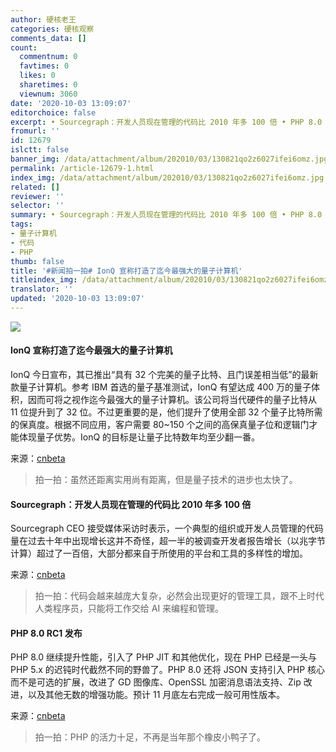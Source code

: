 ```yaml
---
author: 硬核老王
categories: 硬核观察
comments_data: []
count:
  commentnum: 0
  favtimes: 0
  likes: 0
  sharetimes: 0
  viewnum: 3060
date: '2020-10-03 13:09:07'
editorchoice: false
excerpt: • Sourcegraph：开发人员现在管理的代码比 2010 年多 100 倍 • PHP 8.0 RC1 发布
fromurl: ''
id: 12679
islctt: false
banner_img: /data/attachment/album/202010/03/130821qo2z6027ifei6omz.jpg
permalink: /article-12679-1.html
index_img: /data/attachment/album/202010/03/130821qo2z6027ifei6omz.jpg
related: []
reviewer: ''
selector: ''
summary: • Sourcegraph：开发人员现在管理的代码比 2010 年多 100 倍 • PHP 8.0 RC1 发布
tags:
- 量子计算机
- 代码
- PHP
thumb: false
title: '#新闻拍一拍# IonQ 宣称打造了迄今最强大的量子计算机'
titleindex_img: /data/attachment/album/202010/03/130821qo2z6027ifei6omz.jpg
translator: ''
updated: '2020-10-03 13:09:07'
---
```


![](/data/attachment/album/202010/03/130821qo2z6027ifei6omz.jpg)


#### IonQ 宣称打造了迄今最强大的量子计算机


IonQ 今日宣布，其已推出“具有 32 个完美的量子比特、且门误差相当低”的最新款量子计算机。参考 IBM 首选的量子基准测试，IonQ 有望达成 400 万的量子体积，因而可将之视作迄今最强大的量子计算机。该公司将当代硬件的量子比特从 11 位提升到了 32 位。不过更重要的是，他们提升了使用全部 32 个量子比特所需的保真度。根据不同应用，客户需要 80~150 个之间的高保真量子位和逻辑门才能体现量子优势。IonQ 的目标是让量子比特数年均至少翻一番。


来源：[cnbeta](https://www.cnbeta.com/articles/tech/1036117.htm)



> 
> 拍一拍：虽然还距离实用尚有距离，但是量子技术的进步也太快了。
> 
> 
> 


#### Sourcegraph：开发人员现在管理的代码比 2010 年多 100 倍


Sourcegraph CEO 接受媒体采访时表示，一个典型的组织或开发人员管理的代码量在过去十年中出现增长这并不奇怪，超一半的被调查开发者报告增长（以兆字节计算）超过了一百倍，大部分都来自于所使用的平台和工具的多样性的增加。


来源：[cnbeta](https://www.cnbeta.com/articles/tech/1036227.htm)



> 
> 拍一拍：代码会越来越庞大复杂，必然会出现更好的管理工具，跟不上时代人类程序员，只能将工作交给 AI 来编程和管理。
> 
> 
> 


#### PHP 8.0 RC1 发布


PHP 8.0 继续提升性能，引入了 PHP JIT 和其他优化，现在 PHP 已经是一头与 PHP 5.x 的迟钝时代截然不同的野兽了。PHP 8.0 还将 JSON 支持引入 PHP 核心而不是可选的扩展，改进了 GD 图像库、OpenSSL 加密消息语法支持、Zip 改进，以及其他无数的增强功能。预计 11 月底左右完成一般可用性版本。


来源：[cnbeta](https://www.cnbeta.com/articles/tech/1036089.htm)



> 
> 拍一拍：PHP 的活力十足，不再是当年那个橡皮小鸭子了。
> 
> 
>